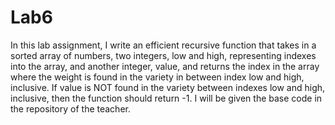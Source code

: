 # Lab6
 In this lab assignment, I write an efficient recursive function that takes in a sorted array of numbers, two integers, low and high, representing indexes into the array, and another integer, value, and returns the index in the array where the weight is found in the variety in between index low and high, inclusive. If value is NOT found in the variety between indexes low and high, inclusive, then the function should return -1. I will be given the base code in the repository of the teacher.
